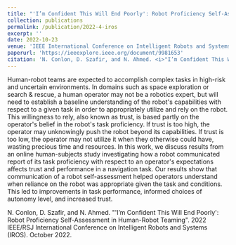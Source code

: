 ```yaml
---
title: "'I’m Confident This Will End Poorly': Robot Proficiency Self-Assessment in Human-Robot Teaming"
collection: publications
permalink: /publication/2022-4-iros
excerpt: ''
date: 2022-10-23
venue: 'IEEE International Conference on Intelligent Robots and Systems (IROS)'
paperurl: 'https://ieeexplore.ieee.org/document/9981653'
citation: 'N. Conlon, D. Szafir, and N. Ahmed. <i>"I’m Confident This Will End Poorly": Robot Proficiency Self-Assessment in Human-Robot Teaming.</i> 2022 IEEE/RSJ International Conference on Intelligent Robots and Systems (IROS). October 2022.'
---
```

Human-robot teams are expected to accomplish complex tasks in high-risk and uncertain environments. In domains such as space exploration or search & rescue, a human operator may not be a robotics expert, but will need to establish a baseline understanding of the robot's capabilities with respect to a given task in order to appropriately utilize and rely on the robot. This willingness to rely, also known as trust, is based partly on the operator's belief in the robot's task proficiency. If trust is too high, the operator may unknowingly push the robot beyond its capabilities. If trust is too low, the operator may not utilize it when they otherwise could have, wasting precious time and resources. In this work, we discuss results from an online human-subjects study investigating how a robot communicated report of its task proficiency with respect to an operator's expectations affects trust and performance in a navigation task. Our results show that communication of a robot self-assessment helped operators understand when reliance on the robot was appropriate given the task and conditions. This led to improvements in task performance, informed choices of autonomy level, and increased trust.

<!--[Download paper here](http://academicpages.github.io/files/paper3.pdf) -->

N. Conlon, D. Szafir, and N. Ahmed. "'I’m Confident This Will End Poorly': Robot Proficiency Self-Assessment in Human-Robot Teaming". 2022 IEEE/RSJ International Conference on Intelligent Robots and Systems (IROS). October 2022.